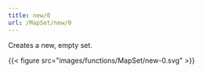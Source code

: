 ```yaml
---
title: new/0
url: /MapSet/new/0
---
```


Creates a new, empty set.

{{< figure src="images/functions/MapSet/new-0.svg" >}}
